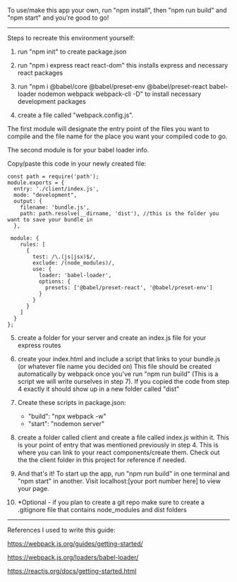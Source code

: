 To use/make this app your own, run "npm install", then "npm run build" and "npm start" and you're good to go!

---------------------------------------------------------------------------------------------------------------------


Steps to recreate this environment yourself:

1) run "npm init" to create package.json

2) run "npm i express react react-dom" this installs express and necessary react packages

3) run "npm i @babel/core @babel/preset-env @babel/preset-react babel-loader nodemon webpack webpack-cli -D" to install necessary development packages

4) create a file called "webpack.config.js". 

The first module will designate the entry point of the files you want to compile 
and the file name for the place you want your compiled code to go.

The second module is for your babel loader info.

Copy/paste this code in your newly created file:

    const path = require('path');
    module.exports = {
      entry: './client/index.js',
      mode: "development",
      output: {
        filename: 'bundle.js',
        path: path.resolve(__dirname, 'dist'), //this is the folder you want to save your bundle in
      },

     module: {
        rules: [
          {
            test: /\.(js|jsx)$/,
            exclude: /(node_modules)/,
            use: {
              loader: 'babel-loader',
              options: {
                presets: ['@babel/preset-react', '@babel/preset-env']
              }
            }
          }
        ]
      }
    };


5) create a folder for your server and create an index.js file for your express routes

6) create your index.html and include a script that links to your bundle.js (or whatever file name you decided on)
This file should be created automatically by webpack once you've run "npm run build" (This is a script we will write ourselves in step 7).
If you copied the code from step 4 exactly it should show up in a new folder called "dist"

7) Create these scripts in package.json:

     - "build": "npx webpack -w"
     - "start": "nodemon server"


8) create a folder called client and create a file called index.js within it. This is your point of entry that was mentioned previously in step 4.
This is where you can link to your react components/create them. Check out the the client folder in this project for reference if needed.

9) And that's it! To start up the app, run "npm run build" in one terminal and "npm start" in another. Visit localhost:[your port number here] to view your page.

10) *Optional - if you plan to create a git repo make sure to create a .gitignore file that contains node_modules and dist folders


-----------------------------------------------------------------------------------------------------------------------------------------------

References I used to write this guide:

https://webpack.js.org/guides/getting-started/

https://webpack.js.org/loaders/babel-loader/

https://reactjs.org/docs/getting-started.html
